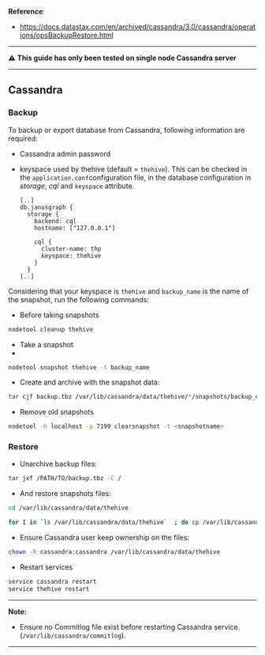 

**Reference**: 

- https://docs.datastax.com/en/archived/cassandra/3.0/cassandra/operations/opsBackupRestore.html



---

⚠️ **This guide has only been tested on single node Cassandra server**

---



## Cassandra

### Backup

To backup or export database from Cassandra, following information are required: 

- Cassandra admin password

- keyspace used by thehive (default = `thehive`). This can be checked in the `application.conf`configuration file, in the database configuration in *storage*, *cql* and `keyspace` attribute. 

    ```
    [..]
    db.janusgraph {
      storage {
        backend: cql
        hostname: ["127.0.0.1"]
    
        cql {
          cluster-name: thp
          keyspace: thehive
        }
      }
    [..]
    ```

    

Considering that your keyspace is `thehive` and `backup_name` is the name of the snapshot, run the following commands:

- Before taking snapshots

```bash
nodetool cleanup thehive
```

- Take a snapshot
- 
```bash
nodetool snapshot thehive -t backup_name
```

- Create and archive with the snapshot data: 

```bash
tar cjf backup.tbz /var/lib/cassandra/data/thehive/*/snapshots/backup_name/
```

- Remove old snapshots

```bash
nodetool -h localhost -p 7199 clearsnapshot -t <snapshotname>
```



### Restore

- Unarchive backup files: 

```bash
tar jxf /PATH/TO/backup.tbz -C /
```


- And restore snapshots files:

```bash
cd /var/lib/cassandra/data/thehive

for I in `ls /var/lib/cassandra/data/thehive`  ; do cp /var/lib/cassandra/data/thehive/$I/snapshots/backup_name/* /var/lib/cassandra/data/thehive/$I/ ; done

```

- Ensure Cassandra user keep ownership on the files: 

```bash
chown -R cassandra:cassandra /var/lib/cassandra/data/thehive
```


- Restart services

```bash
service cassandra restart
service thehive restart
```

---

**Note:**

- Ensure no Commitlog file exist before restarting Cassandra service. (`/var/lib/cassandra/commitlog`).

---

